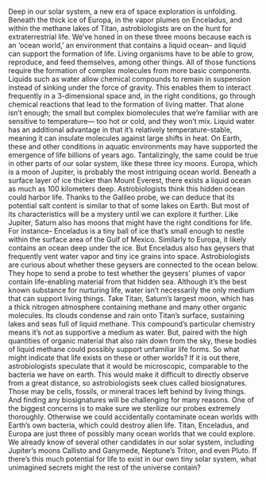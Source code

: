 Deep in our solar system, a new era of space exploration is unfolding. Beneath the thick ice of Europa, in the vapor plumes on Enceladus, and within the methane lakes of Titan, astrobiologists are on the hunt  for extraterrestrial life. We’ve honed in on these three moons  because each is an ‘ocean world,’ an environment that contains  a liquid ocean– and liquid can support  the formation of life. Living organisms have to be able to grow,  reproduce, and feed themselves, among other things. All of those functions require the  formation of complex molecules from more basic components. Liquids such as water allow chemical  compounds to remain in suspension instead of sinking under  the force of gravity. This enables them to interact frequently in a 3-dimensional space and, in the right conditions, go through chemical reactions that  lead to the formation of living matter. That alone isn’t enough; the small but complex biomolecules  that we’re familiar with are sensitive to temperature— too hot or cold, and they won’t mix. Liquid water has an additional advantage in that it’s relatively  temperature-stable, meaning it can insulate molecules against large shifts in heat. On Earth, these and other conditions in  aquatic environments may have supported the emergence  of life billions of years ago. Tantalizingly, the same could be true in other parts of our solar system, like these three icy moons. Europa, which is a moon of Jupiter, is probably the most  intriguing ocean world. Beneath a surface layer of ice thicker  than Mount Everest, there exists a liquid ocean as much as 100 kilometers deep. Astrobiologists think this hidden  ocean could harbor life. Thanks to the Galileo probe, we can deduce that its  potential salt content is similar to that of some lakes on Earth. But most of its characteristics will be a  mystery until we can explore it further. Like Jupiter, Saturn also has moons that  might have the right conditions for life. For instance– Enceladus is a tiny ball of  ice that’s small enough to nestle within the surface area  of the Gulf of Mexico. Similarly to Europa, it likely contains an ocean deep under the ice. But Enceladus also has geysers that frequently vent water vapor and  tiny ice grains into space. Astrobiologists are curious about whether these geysers are connected to the ocean below. They hope to send a probe to test whether the geysers’ plumes of vapor contain life-enabling material from that hidden sea. Although it’s the best known substance  for nurturing life, water isn’t necessarily the only medium that can support living things. Take Titan, Saturn’s largest moon, which has a thick nitrogen atmosphere containing methane and many other  organic molecules. Its clouds condense and  rain onto Titan’s surface, sustaining lakes and seas  full of liquid methane. This compound’s particular chemistry means it’s not as supportive a medium as water. But, paired with the high quantities  of organic material that also rain down from the sky, these bodies of liquid methane could possibly support unfamiliar life forms. So what might indicate that life exists on these or other worlds? If it is out there, astrobiologists  speculate that it would be microscopic, comparable to the bacteria  we have on earth. This would make it difficult to directly  observe from a great distance, so astrobiologists seek clues  called biosignatures. Those may be cells, fossils, or mineral  traces left behind by living things. And finding any biosignatures will be  challenging for many reasons. One of the biggest concerns is to make sure we sterilize our  probes extremely thoroughly. Otherwise we could accidentally  contaminate ocean worlds with Earth’s own bacteria, which could destroy alien life. Titan, Enceladus, and Europa are just three of possibly many  ocean worlds that we could explore. We already know of several other  candidates in our solar system, including Jupiter’s moons Callisto and  Ganymede, Neptune’s Triton, and even Pluto. If there’s this much potential for life to exist in our own tiny solar system, what unimagined secrets might the  rest of the universe contain? 